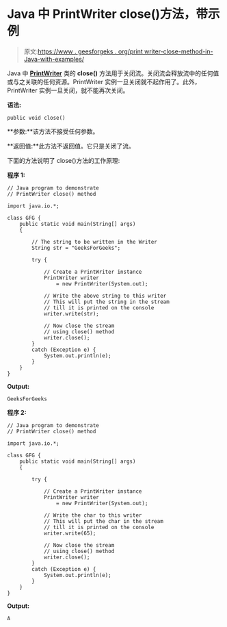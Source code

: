 # Java 中 PrintWriter close()方法，带示例

> 原文:[https://www . geesforgeks . org/print writer-close-method-in-Java-with-examples/](https://www.geeksforgeeks.org/printwriter-close-method-in-java-with-examples/)

Java 中 **[PrintWriter](https://www.geeksforgeeks.org/java-io-printwriter-class-java-set-1/)** 类的 **close()** 方法用于关闭流。关闭流会释放流中的任何值或与之关联的任何资源。PrintWriter 实例一旦关闭就不起作用了。此外，PrintWriter 实例一旦关闭，就不能再次关闭。

**语法:**

```
public void close()
```

**参数:**该方法不接受任何参数。

**返回值:**此方法不返回值。它只是关闭了流。

下面的方法说明了 close()方法的工作原理:

**程序 1:**

```
// Java program to demonstrate
// PrintWriter close() method

import java.io.*;

class GFG {
    public static void main(String[] args)
    {

        // The string to be written in the Writer
        String str = "GeeksForGeeks";

        try {

            // Create a PrintWriter instance
            PrintWriter writer
                = new PrintWriter(System.out);

            // Write the above string to this writer
            // This will put the string in the stream
            // till it is printed on the console
            writer.write(str);

            // Now close the stream
            // using close() method
            writer.close();
        }
        catch (Exception e) {
            System.out.println(e);
        }
    }
}
```

**Output:**

```
GeeksForGeeks

```

**程序 2:**

```
// Java program to demonstrate
// PrintWriter close() method

import java.io.*;

class GFG {
    public static void main(String[] args)
    {

        try {

            // Create a PrintWriter instance
            PrintWriter writer
                = new PrintWriter(System.out);

            // Write the char to this writer
            // This will put the char in the stream
            // till it is printed on the console
            writer.write(65);

            // Now close the stream
            // using close() method
            writer.close();
        }
        catch (Exception e) {
            System.out.println(e);
        }
    }
}
```

**Output:**

```
A

```